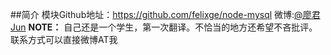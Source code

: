 

##简介
模块Github地址：https://github.com/felixge/node-mysql
微博:[@廖君Jun](http://weibo.com/ty4z2008)
**NOTE：** 自己还是一个学生，第一次翻译。不恰当的地方还希望不吝批评。联系方式可以直接微博AT我



